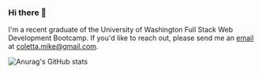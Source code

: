 ### Hi there 👋

I'm a recent graduate of the University of Washington Full Stack Web Development Bootcamp. If you'd like to reach out, please send me an [email](mailto:coletta.mike@gmail.com) at coletta.mike@gmail.com.

![Anurag's GitHub stats](https://github-readme-stats.vercel.app/api?username=MikeColetta&theme=midnight-purple&show_icons=true)

<!--
**MikeColetta/MikeColetta** is a ✨ _special_ ✨ repository because its `README.md` (this file) appears on your GitHub profile.

Here are some ideas to get you started:

- 🔭 I’m currently working on ...
- 🌱 I’m currently learning ...
- 👯 I’m looking to collaborate on ...
- 🤔 I’m looking for help with ...
- 💬 Ask me about ...
- 📫 How to reach me: ...
- 😄 Pronouns: ...
- ⚡ Fun fact: ...
-->
